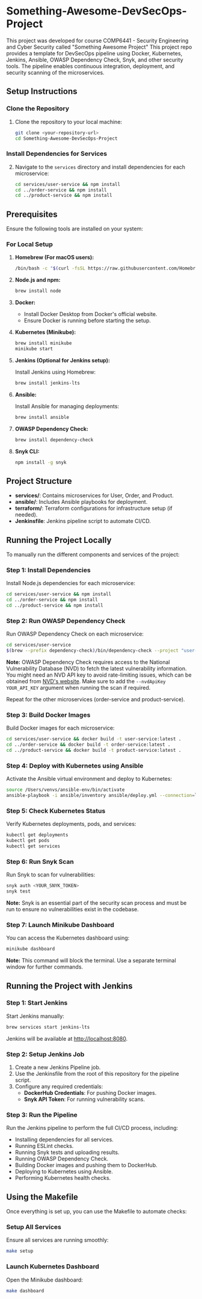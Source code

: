 # Something-Awesome-DevSecOps-Project

This project was developed for course COMP6441 - Security Engineering and Cyber Security called "Something Awesome Project" 
This project repo provides a template for DevSecOps pipeline using Docker, Kubernetes, Jenkins, Ansible, OWASP Dependency Check, Snyk, and other security tools. The pipeline enables continuous integration, deployment, and security scanning of the microservices.

## Setup Instructions

### Clone the Repository

1. Clone the repository to your local machine:

    ```bash
    git clone <your-repository-url>
    cd Something-Awesome-DevSecOps-Project
    ```

### Install Dependencies for Services

2. Navigate to the `services` directory and install dependencies for each microservice:

    ```bash
    cd services/user-service && npm install
    cd ../order-service && npm install
    cd ../product-service && npm install
    ```

## Prerequisites

Ensure the following tools are installed on your system:

### For Local Setup

1. **Homebrew (For macOS users):**

    ```bash
    /bin/bash -c "$(curl -fsSL https://raw.githubusercontent.com/Homebrew/install/HEAD/install.sh)"
    ```

2. **Node.js and npm:**

    ```bash
    brew install node
    ```

3. **Docker:**
   - Install Docker Desktop from Docker's official website.
   - Ensure Docker is running before starting the setup.

4. **Kubernetes (Minikube):**

    ```bash
    brew install minikube
    minikube start
    ```

5. **Jenkins (Optional for Jenkins setup):**

    Install Jenkins using Homebrew:

    ```bash
    brew install jenkins-lts
    ```

6. **Ansible:**

    Install Ansible for managing deployments:

    ```bash
    brew install ansible
    ```

7. **OWASP Dependency Check:**

    ```bash
    brew install dependency-check
    ```

8. **Snyk CLI:**

    ```bash
    npm install -g snyk
    ```

## Project Structure

- **services/**: Contains microservices for User, Order, and Product.
- **ansible/**: Includes Ansible playbooks for deployment.
- **terraform/**: Terraform configurations for infrastructure setup (if needed).
- **Jenkinsfile**: Jenkins pipeline script to automate CI/CD.

## Running the Project Locally

To manually run the different components and services of the project:

### Step 1: Install Dependencies

Install Node.js dependencies for each microservice:

```bash
cd services/user-service && npm install
cd ../order-service && npm install
cd ../product-service && npm install
```

### Step 2: Run OWASP Dependency Check

Run OWASP Dependency Check on each microservice:

```bash
cd services/user-service
$(brew --prefix dependency-check)/bin/dependency-check --project "user-service" --scan . --format ALL --out ../../owasp-reports/user-service
```

**Note:** OWASP Dependency Check requires access to the National Vulnerability Database (NVD) to fetch the latest vulnerability information. You might need an NVD API key to avoid rate-limiting issues, which can be obtained from [NVD's website](https://nvd.nist.gov/developers/request-an-api-key). Make sure to add the `--nvdApiKey YOUR_API_KEY` argument when running the scan if required.

Repeat for the other microservices (order-service and product-service).

### Step 3: Build Docker Images

Build Docker images for each microservice:

```bash
cd services/user-service && docker build -t user-service:latest .
cd ../order-service && docker build -t order-service:latest .
cd ../product-service && docker build -t product-service:latest .
```

### Step 4: Deploy with Kubernetes using Ansible

Activate the Ansible virtual environment and deploy to Kubernetes:

```bash
source /Users/venvs/ansible-env/bin/activate
ansible-playbook -i ansible/inventory ansible/deploy.yml --connection=local
```

### Step 5: Check Kubernetes Status

Verify Kubernetes deployments, pods, and services:

```bash
kubectl get deployments
kubectl get pods
kubectl get services
```

### Step 6: Run Snyk Scan

Run Snyk to scan for vulnerabilities:

```bash
snyk auth <YOUR_SNYK_TOKEN>
snyk test
```

**Note:** Snyk is an essential part of the security scan process and must be run to ensure no vulnerabilities exist in the codebase.

### Step 7: Launch Minikube Dashboard

You can access the Kubernetes dashboard using:

```bash
minikube dashboard
```

**Note:** This command will block the terminal. Use a separate terminal window for further commands.

## Running the Project with Jenkins

### Step 1: Start Jenkins

Start Jenkins manually:

```bash
brew services start jenkins-lts
```

Jenkins will be available at [http://localhost:8080](http://localhost:8080).

### Step 2: Setup Jenkins Job

1. Create a new Jenkins Pipeline job.
2. Use the Jenkinsfile from the root of this repository for the pipeline script.
3. Configure any required credentials:
    - **DockerHub Credentials**: For pushing Docker images.
    - **Snyk API Token**: For running vulnerability scans.

### Step 3: Run the Pipeline

Run the Jenkins pipeline to perform the full CI/CD process, including:

- Installing dependencies for all services.
- Running ESLint checks.
- Running Snyk tests and uploading results.
- Running OWASP Dependency Check.
- Building Docker images and pushing them to DockerHub.
- Deploying to Kubernetes using Ansible.
- Performing Kubernetes health checks.

## Using the Makefile

Once everything is set up, you can use the Makefile to automate checks:

### Setup All Services

Ensure all services are running smoothly:

```bash
make setup
```

### Launch Kubernetes Dashboard

Open the Minikube dashboard:

```bash
make dashboard
```
